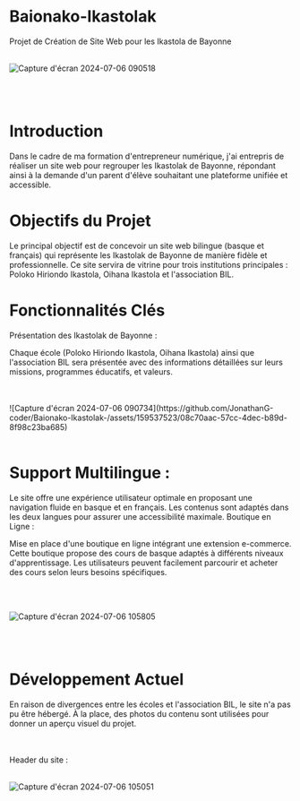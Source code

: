 # Baionako-Ikastolak
Projet de Création de Site Web pour les Ikastola de Bayonne
<br>
<br>

![Capture d'écran 2024-07-06 090518](https://github.com/JonathanG-coder/Baionako-Ikastolak-/assets/159537523/f1a0e269-b96a-497a-937f-b0dc591d7857)

<br>
<br>

# Introduction
Dans le cadre de ma formation d'entrepreneur numérique, j'ai entrepris de réaliser un site web pour regrouper les Ikastolak de Bayonne, répondant ainsi à la demande d'un parent d'élève souhaitant une plateforme unifiée et accessible.

# Objectifs du Projet
Le principal objectif est de concevoir un site web bilingue (basque et français) qui représente les Ikastolak de Bayonne de manière fidèle et professionnelle. Ce site servira de vitrine pour trois institutions principales : Poloko Hiriondo Ikastola, Oihana Ikastola et l'association BIL.

# Fonctionnalités Clés

Présentation des Ikastolak de Bayonne :

Chaque école (Poloko Hiriondo Ikastola, Oihana Ikastola) ainsi que l'association BIL sera présentée avec des informations détaillées sur leurs missions, programmes éducatifs, et valeurs.

<br>
<br>
![Capture d'écran 2024-07-06 090734](https://github.com/JonathanG-coder/Baionako-Ikastolak-/assets/159537523/08c70aac-57cc-4dec-b89d-8f98c23ba685)
<br>
<br>

# Support Multilingue :

Le site offre une expérience utilisateur optimale en proposant une navigation fluide en basque et en français. Les contenus sont adaptés dans les deux langues pour assurer une accessibilité maximale.
Boutique en Ligne :

Mise en place d'une boutique en ligne intégrant une extension e-commerce. Cette boutique propose des cours de basque adaptés à différents niveaux d'apprentissage. Les utilisateurs peuvent facilement parcourir et acheter des cours selon leurs besoins spécifiques.

<br>
<br>

![Capture d'écran 2024-07-06 105805](https://github.com/JonathanG-coder/Baionako-Ikastolak-/assets/159537523/7386f7d2-31c6-4899-8448-b8b4b7b16f2c)

<br>
<br>

# Développement Actuel
En raison de divergences entre les écoles et l'association BIL, le site n'a pas pu être hébergé. À la place, des photos du contenu sont utilisées pour donner un aperçu visuel du projet.

<br>
<br>
Header du site : 

<br>
<br>

![Capture d'écran 2024-07-06 105051](https://github.com/JonathanG-coder/Baionako-Ikastolak-/assets/159537523/4673d6ae-6b92-4646-a23a-e81674a8c66b)





